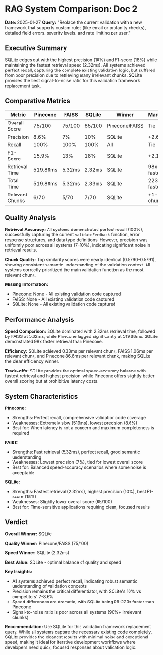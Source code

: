 # RAG System Comparison: Doc 2
**Date:** 2025-01-27
**Query:** "Replace the current validation with a new framework that supports custom rules (like email or profanity checks), detailed field errors, severity levels, and rate limiting per user."

## Executive Summary
SQLite edges out with the highest precision (10%) and F1-score (18%) while maintaining the fastest retrieval speed (2.32ms). All systems achieved perfect recall, capturing the complete existing validation logic, but suffered from poor precision due to retrieving many irrelevant chunks. SQLite provides the best signal-to-noise ratio for this validation framework replacement task.

## Comparative Metrics

| Metric | Pinecone | FAISS | SQLite | Winner | Margin |
|--------|----------|-------|--------|--------|---------|
| Overall Score | 75/100 | 75/100 | 65/100 | Pinecone/FAISS | Tie |
| Precision | 8.6% | 7% | 10% | SQLite | +2.6% |
| Recall | 100% | 100% | 100% | All | Tie |
| F1-Score | 15.9% | 13% | 18% | SQLite | +2.1% |
| Retrieval Time | 519.88ms | 5.32ms | 2.32ms | SQLite | 98x faster |
| Total Time | 519.88ms | 5.32ms | 2.33ms | SQLite | 223x faster |
| Relevant Chunks | 6/70 | 5/70 | 7/70 | SQLite | +1-2 chunks |

## Quality Analysis

**Retrieval Accuracy:** All systems demonstrated perfect recall (100%), successfully capturing the current `validateFeedback` function, error response structures, and data type definitions. However, precision was uniformly poor across all systems (7-10%), indicating significant noise in retrieval results.

**Chunk Quality:** Top similarity scores were nearly identical (0.5790-0.5791), showing consistent semantic understanding of the validation context. All systems correctly prioritized the main validation function as the most relevant chunk.

**Missing Information:**
- Pinecone: None - All existing validation code captured
- FAISS: None - All existing validation code captured  
- SQLite: None - All existing validation code captured

## Performance Analysis

**Speed Comparison:** SQLite dominated with 2.32ms retrieval time, followed by FAISS at 5.32ms, while Pinecone lagged significantly at 519.88ms. SQLite demonstrated 98x faster retrieval than Pinecone.

**Efficiency:** SQLite achieved 0.33ms per relevant chunk, FAISS 1.06ms per relevant chunk, and Pinecone 86.6ms per relevant chunk, making SQLite the clear efficiency winner.

**Trade-offs:** SQLite provides the optimal speed-accuracy balance with fastest retrieval and highest precision, while Pinecone offers slightly better overall scoring but at prohibitive latency costs.

## System Characteristics

**Pinecone:**
- Strengths: Perfect recall, comprehensive validation code coverage
- Weaknesses: Extremely slow (519ms), lowest precision (8.6%)
- Best for: When latency is not a concern and maximum completeness is required

**FAISS:**
- Strengths: Fast retrieval (5.32ms), perfect recall, good semantic understanding
- Weaknesses: Lowest precision (7%), tied for lowest overall score
- Best for: Balanced speed-accuracy scenarios where some noise is acceptable

**SQLite:**
- Strengths: Fastest retrieval (2.32ms), highest precision (10%), best F1-score (18%)
- Weaknesses: Slightly lower overall score (65/100)
- Best for: Time-sensitive applications requiring clean, focused results

## Verdict

**Overall Winner:** SQLite

**Quality Winner:** Pinecone/FAISS (75/100)

**Speed Winner:** SQLite (2.32ms)

**Best Value:** SQLite - optimal balance of quality and speed

**Key Insights:**
- All systems achieved perfect recall, indicating robust semantic understanding of validation concepts
- Precision remains the critical differentiator, with SQLite's 10% vs competitors' 7-8.6%
- Speed differences are dramatic, with SQLite being 98-223x faster than Pinecone
- Signal-to-noise ratio is poor across all systems (90%+ irrelevant chunks)

**Recommendation:** Use SQLite for this validation framework replacement query. While all systems capture the necessary existing code completely, SQLite provides the cleanest results with minimal noise and exceptional speed, making it ideal for iterative development workflows where developers need quick, focused responses about validation logic.